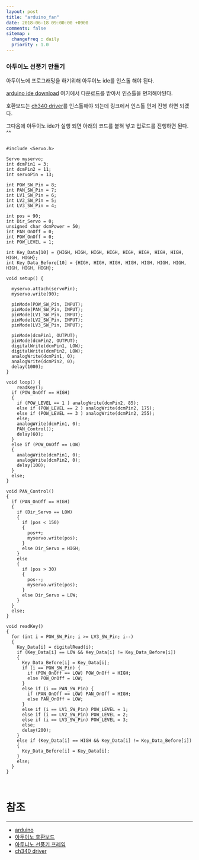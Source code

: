 ```yaml
---
layout: post
title: "arduino_fan"
date: 2018-06-18 09:00:00 +0900
comments: false
sitemap :
  changefreq : daily
  priority : 1.0
---
```


### 아두이노 선풍기 만들기

아두이노에 프로그래밍을 하기위해 아두이노 ide를 인스톨 해야 된다.

[arduino ide download](https://www.arduino.cc/en/Main/Software) 여기에서 다운로드를 받아서 인스톨을 먼저해야된다.

호환보드는 [ch340 driver](https://sparks.gogo.co.nz/ch340.html)를 인스톨해야 되는데 링크에서 인스톨 먼저 진행 하면 되겠다.

그다음에 아두이노 ide가 실행 되면 아래의 코드를 붙혀 넣고 업로드를 진행하면 된다. ^^

```

#include <Servo.h>

Servo myservo;
int dcmPin1 = 3;
int dcmPin2 = 11;
int servoPin = 13;

int POW_SW_Pin = 8;
int PAN_SW_Pin = 7;
int LV1_SW_Pin = 6;
int LV2_SW_Pin = 5;
int LV3_SW_Pin = 4;

int pos = 90;
int Dir_Servo = 0;
unsigned char dcmPower = 50;
int PAN_OnOff = 0;
int POW_OnOff = 0;
int POW_LEVEL = 1;

int Key_Data[10] = {HIGH, HIGH, HIGH, HIGH, HIGH, HIGH, HIGH, HIGH, HIGH, HIGH};
int Key_Data_Before[10] = {HIGH, HIGH, HIGH, HIGH, HIGH, HIGH, HIGH, HIGH, HIGH, HIGH};

void setup() {

  myservo.attach(servoPin);
  myservo.write(90);
  
  pinMode(POW_SW_Pin, INPUT);
  pinMode(PAN_SW_Pin, INPUT);
  pinMode(LV1_SW_Pin, INPUT);
  pinMode(LV2_SW_Pin, INPUT);
  pinMode(LV3_SW_Pin, INPUT);

  pinMode(dcmPin1, OUTPUT);
  pinMode(dcmPin2, OUTPUT);
  digitalWrite(dcmPin1, LOW);
  digitalWrite(dcmPin2, LOW);
  analogWrite(dcmPin1, 0);
  analogWrite(dcmPin2, 0);
  delay(1000);
}

void loop() {
    readKey();
  if (POW_OnOff == HIGH)
  {
    if (POW_LEVEL == 1 ) analogWrite(dcmPin2, 85);
    else if (POW_LEVEL == 2 ) analogWrite(dcmPin2, 175);
    else if (POW_LEVEL == 3 ) analogWrite(dcmPin2, 255);
    else;
    analogWrite(dcmPin1, 0);
    PAN_Control();
    delay(60);
  }
  else if (POW_OnOff == LOW)
  { 
    analogWrite(dcmPin1, 0);
    analogWrite(dcmPin2, 0);
    delay(100);
  }
  else;
}

void PAN_Control()
{
  if (PAN_OnOff == HIGH)
  {
    if (Dir_Servo == LOW)
    {
      if (pos < 150)
      {
        pos++;
        myservo.write(pos);
      }
      else Dir_Servo = HIGH;
    }
    else
    {
      if (pos > 30)
      {
        pos--;
        myservo.write(pos);
      }
      else Dir_Servo = LOW;
    }
  }
  else;
}

void readKey()
{
  for (int i = POW_SW_Pin; i >= LV3_SW_Pin; i--)
  {
    Key_Data[i] = digitalRead(i);
    if (Key_Data[i] == LOW && Key_Data[i] != Key_Data_Before[i])
    {
      Key_Data_Before[i] = Key_Data[i];
      if (i == POW_SW_Pin) {
        if (POW_OnOff == LOW) POW_OnOff = HIGH;
        else POW_OnOff = LOW;
      }
      else if (i == PAN_SW_Pin) {
        if (PAN_OnOff == LOW) PAN_OnOff = HIGH;
        else PAN_OnOff = LOW;
      }
      else if (i == LV1_SW_Pin) POW_LEVEL = 1;
      else if (i == LV2_SW_Pin) POW_LEVEL = 2;
      else if (i == LV3_SW_Pin) POW_LEVEL = 3;
      else;
      delay(200);
    }
    else if (Key_Data[i] == HIGH && Key_Data[i] != Key_Data_Before[i])
    {
      Key_Data_Before[i] = Key_Data[i];
    }
    else;
  }
}



```

# 참조 
-----
* [arduino](https://www.arduino.cc/)
* [아두이노 호환보드](http://smartstore.naver.com/domekit/products/308227621)
* [아두니노 선풍기 프레임](http://smartstore.naver.com/domekit/products/2574181501)
* [ch340 driver](https://sparks.gogo.co.nz/ch340.html)
